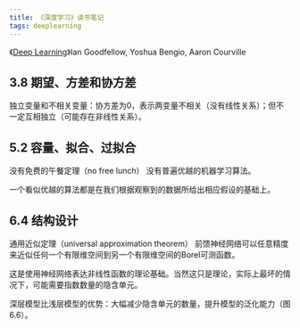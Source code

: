 ```yaml
---
title: 《深度学习》读书笔记
tags: deeplearning
---
```


《[Deep Learning](http://www.deeplearningbook.org/)》Ian Goodfellow, Yoshua Bengio, Aaron Courville


## 3.8 期望、方差和协方差

独立变量和不相关变量：协方差为0，表示两变量不相关（没有线性关系）；但不一定互相独立（可能存在非线性关系）。

## 5.2 容量、拟合、过拟合

没有免费的午餐定理（no free lunch） 没有普遍优越的机器学习算法。

一个看似优越的算法都是在我们根据观察到的数据所给出相应假设的基础上。

## 6.4 结构设计

通用近似定理（universal approximation theorem） 前馈神经网络可以任意精度来近似任何一个有限维空间到另一个有限维空间的Borel可测函数。

这是使用神经网络表达非线性函数的理论基础。当然这只是理论，实际上最坏的情况下，可能需要指数数量的隐含单元。

深层模型比浅层模型的优势：大幅减少隐含单元的数量，提升模型的泛化能力（图6.6）。
